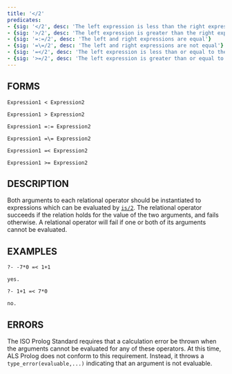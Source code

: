 ```yaml
---
title: '</2'
predicates:
- {sig: '</2', desc: 'The left expression is less than the right expression'}
- {sig: '>/2', desc: 'The left expression is greater than the right expression'}
- {sig: '=:=/2', desc: 'The left and right expressions are equal'}
- {sig: '=\=/2', desc: 'The left and right expressions are not equal'}
- {sig: '=</2', desc: 'The left expression is less than or equal to the right'}
- {sig: '>=/2', desc: 'The left expression is greater than or equal to the right'}
---
```


## FORMS
```
Expression1 < Expression2

Expression1 > Expression2

Expression1 =:= Expression2

Expression1 =\= Expression2

Expression1 =< Expression2

Expression1 >= Expression2
```

## DESCRIPTION

Both arguments to each relational operator should be instantiated to expressions which can be evaluated by [`is/2`](is.html). The relational operator succeeds if the relation holds for the value of the two arguments, and fails otherwise. A relational operator will fail if one or both of its arguments cannot be evaluated.


## EXAMPLES

```
?- -7*0 =< 1+1

yes.
```

```
?- 1+1 =< 7*0

no.
```


## ERRORS

The ISO Prolog Standard requires that a calculation error be thrown when the arguments cannot be evaluated for any of these operators. At this time, ALS Prolog does not conform to this requirement.  Instead, it throws a `type_error(evaluable,...)` indicating that an argument is not evaluable.

